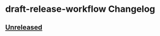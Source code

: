 <!-- Keep a Changelog guide -> https://keepachangelog.com -->

# draft-release-workflow Changelog

## [Unreleased]

[Unreleased]: https://github.com/Lohni/draft-release-workflow/compare/HEAD
